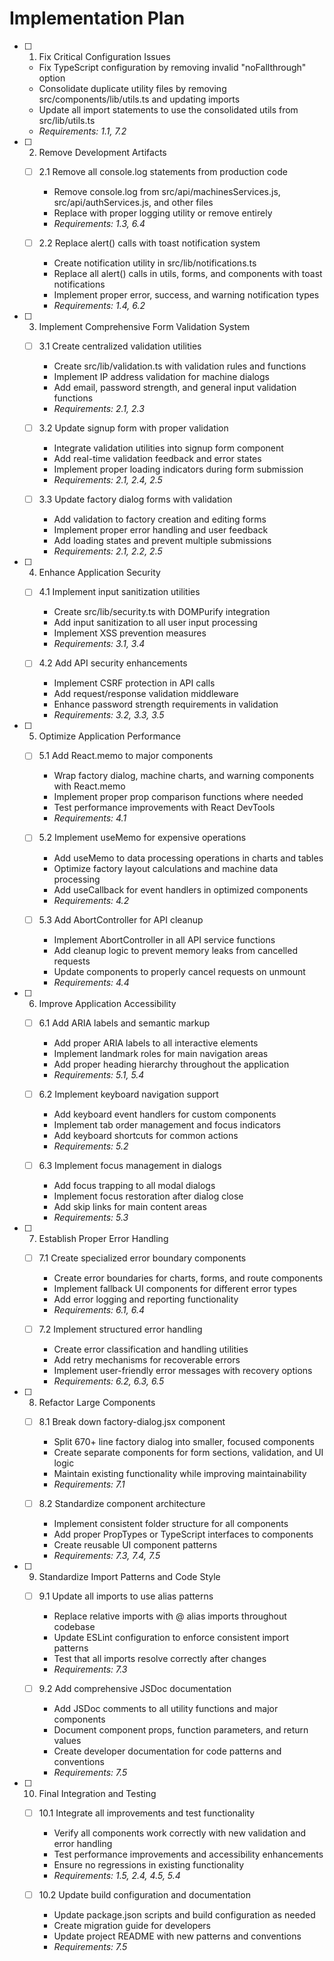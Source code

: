 # Implementation Plan

- [ ] 1. Fix Critical Configuration Issues
  - Fix TypeScript configuration by removing invalid "noFallthrough" option
  - Consolidate duplicate utility files by removing src/components/lib/utils.ts and updating imports
  - Update all import statements to use the consolidated utils from src/lib/utils.ts
  - _Requirements: 1.1, 7.2_

- [ ] 2. Remove Development Artifacts
  - [ ] 2.1 Remove all console.log statements from production code
    - Remove console.log from src/api/machinesServices.js, src/api/authServices.js, and other files
    - Replace with proper logging utility or remove entirely
    - _Requirements: 1.3, 6.4_

  - [ ] 2.2 Replace alert() calls with toast notification system
    - Create notification utility in src/lib/notifications.ts
    - Replace all alert() calls in utils, forms, and components with toast notifications
    - Implement proper error, success, and warning notification types
    - _Requirements: 1.4, 6.2_

- [ ] 3. Implement Comprehensive Form Validation System
  - [ ] 3.1 Create centralized validation utilities
    - Create src/lib/validation.ts with validation rules and functions
    - Implement IP address validation for machine dialogs
    - Add email, password strength, and general input validation functions
    - _Requirements: 2.1, 2.3_

  - [ ] 3.2 Update signup form with proper validation
    - Integrate validation utilities into signup form component
    - Add real-time validation feedback and error states
    - Implement proper loading indicators during form submission
    - _Requirements: 2.1, 2.4, 2.5_

  - [ ] 3.3 Update factory dialog forms with validation
    - Add validation to factory creation and editing forms
    - Implement proper error handling and user feedback
    - Add loading states and prevent multiple submissions
    - _Requirements: 2.1, 2.2, 2.5_

- [ ] 4. Enhance Application Security
  - [ ] 4.1 Implement input sanitization utilities
    - Create src/lib/security.ts with DOMPurify integration
    - Add input sanitization to all user input processing
    - Implement XSS prevention measures
    - _Requirements: 3.1, 3.4_

  - [ ] 4.2 Add API security enhancements
    - Implement CSRF protection in API calls
    - Add request/response validation middleware
    - Enhance password strength requirements in validation
    - _Requirements: 3.2, 3.3, 3.5_

- [ ] 5. Optimize Application Performance
  - [ ] 5.1 Add React.memo to major components
    - Wrap factory dialog, machine charts, and warning components with React.memo
    - Implement proper prop comparison functions where needed
    - Test performance improvements with React DevTools
    - _Requirements: 4.1_

  - [ ] 5.2 Implement useMemo for expensive operations
    - Add useMemo to data processing operations in charts and tables
    - Optimize factory layout calculations and machine data processing
    - Add useCallback for event handlers in optimized components
    - _Requirements: 4.2_

  - [ ] 5.3 Add AbortController for API cleanup
    - Implement AbortController in all API service functions
    - Add cleanup logic to prevent memory leaks from cancelled requests
    - Update components to properly cancel requests on unmount
    - _Requirements: 4.4_

- [ ] 6. Improve Application Accessibility
  - [ ] 6.1 Add ARIA labels and semantic markup
    - Add proper ARIA labels to all interactive elements
    - Implement landmark roles for main navigation areas
    - Add proper heading hierarchy throughout the application
    - _Requirements: 5.1, 5.4_

  - [ ] 6.2 Implement keyboard navigation support
    - Add keyboard event handlers for custom components
    - Implement tab order management and focus indicators
    - Add keyboard shortcuts for common actions
    - _Requirements: 5.2_

  - [ ] 6.3 Implement focus management in dialogs
    - Add focus trapping to all modal dialogs
    - Implement focus restoration after dialog close
    - Add skip links for main content areas
    - _Requirements: 5.3_

- [ ] 7. Establish Proper Error Handling
  - [ ] 7.1 Create specialized error boundary components
    - Create error boundaries for charts, forms, and route components
    - Implement fallback UI components for different error types
    - Add error logging and reporting functionality
    - _Requirements: 6.1, 6.4_

  - [ ] 7.2 Implement structured error handling
    - Create error classification and handling utilities
    - Add retry mechanisms for recoverable errors
    - Implement user-friendly error messages with recovery options
    - _Requirements: 6.2, 6.3, 6.5_

- [ ] 8. Refactor Large Components
  - [ ] 8.1 Break down factory-dialog.jsx component
    - Split 670+ line factory dialog into smaller, focused components
    - Create separate components for form sections, validation, and UI logic
    - Maintain existing functionality while improving maintainability
    - _Requirements: 7.1_

  - [ ] 8.2 Standardize component architecture
    - Implement consistent folder structure for all components
    - Add proper PropTypes or TypeScript interfaces to components
    - Create reusable UI component patterns
    - _Requirements: 7.3, 7.4, 7.5_

- [ ] 9. Standardize Import Patterns and Code Style
  - [ ] 9.1 Update all imports to use alias patterns
    - Replace relative imports with @ alias imports throughout codebase
    - Update ESLint configuration to enforce consistent import patterns
    - Test that all imports resolve correctly after changes
    - _Requirements: 7.3_

  - [ ] 9.2 Add comprehensive JSDoc documentation
    - Add JSDoc comments to all utility functions and major components
    - Document component props, function parameters, and return values
    - Create developer documentation for code patterns and conventions
    - _Requirements: 7.5_

- [ ] 10. Final Integration and Testing
  - [ ] 10.1 Integrate all improvements and test functionality
    - Verify all components work correctly with new validation and error handling
    - Test performance improvements and accessibility enhancements
    - Ensure no regressions in existing functionality
    - _Requirements: 1.5, 2.4, 4.5, 5.4_

  - [ ] 10.2 Update build configuration and documentation
    - Update package.json scripts and build configuration as needed
    - Create migration guide for developers
    - Update project README with new patterns and conventions
    - _Requirements: 7.5_